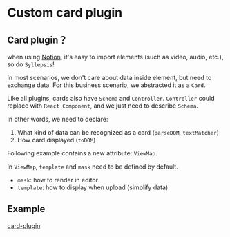 # Custom card plugin

## Card plugin？

when using [Notion](https://www.notion.so/product?fredir=1), it's easy to import elements  (such as video, audio, etc.), so do `Syllepsis`!

In most scenarios, we don't care about data inside element, but need to exchange data. For this business scenario, we abstracted it as a `Card`.

Like all plugins, cards also have `Schema` and `Controller`. `Controller` could replace with `React Component`, and we just need to describe `Schema`.

In other words, we need to declare:

1. What kind of data can be recognized as a card (`parseDOM`, `textMatcher`)
2. How card displayed (`toDOM`)

Following example contains a new attribute: `ViewMap`.

In `ViewMap`, `template` and `mask` need to be defined by default. 

- `mask`: how to render in editor
- `template`: how to display when upload (simplify data)

## Example

[card-plugin](https://codesandbox.io/embed/card-plugin-en-9s95l?hidenavigation=1 ':include :type=iframe width=100% height=500px')